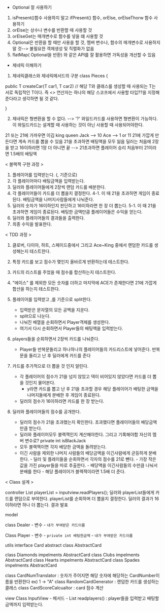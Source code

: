 - Optional 잘 사용하기
1. isPresent()함수 사용하지 말고 ifPresent() 함수, orElse, orElseThorw 함수 사용하기
2. orElse는 상수나 변수를 반환할 때 사용할 것
3. orElseGet는 매개변수로 함수를 넣을 떄 사용할 것 
4. Optional은 반환을 할 때만 사용을 할 것, 멤버 변수나, 함수의 매개변수로 사용하지 말 것--> 불필요한 객체생성 및 직렬화가 없음 
5. flatMap( Optional을 반환) 와 같은 API를 잘 활용하면 가독성을 개선할 수 있음 

- 제네릭 이해하기
1. 제네릭클래스와 제네릭메서드의 구분
class Pieces<T extends Piece> { 


  public <T extends Car> T createCar(T car1, T car2) // 해당 T와 클래스를 생성할 때 사용되는 T는 서로 독립적인 T이다. 즉 <> 연산자는 하나의 
                                                        해당 스코프에서 사용할 타입??을 지정해준다라고 생각하면 될 것 같다. 


}

2. 제네릭은 형변환을 할 수 없다. --> '?' 와일드카드를 사용하면 형변환이 가능하다. 이 와일드카드는 설계할 때 사용하는 것이 아닌 사용할 때 사용되어야한다.




21 또는 21에 가까우면 이김 
king queen Jack --> 10
Ace --> 1 or 11
21에 가깝게 만든다면 계속 카드를 뽑을 수 있음 
21을 초과하면 배팅액을 모두 잃음 
딜러는 처음에 2장을 받고 16이하라면 1장 더 아니면 끝 --> 21초과하면 플레이어 승리 
처음부터 21이라면 1.5배의 배팅액 

< 블랙잭 구현 과정 >
1. 플레이어를 입력받는다. (, 기준으로)
2. 각 플레이어마다 배팅금액을 입력받는다.
3. 딜러와 플레이어들에게 2장씩 랜덤 카드를 배분한다.
4. 각 플레이어들이 카드를 더 뽑을지 결정한다.
   4-1. 이 때 21을 초과하면 게임이 종료된다. 배팅금액을 나머지사람들에게 나눠준다.
5. 딜러의 숫자가 16이하인지 판단하고 16이하라면 한 장 더 뽑는다.
    5-1. 이 때 21을 초과하면 게임이 종료된다. 배팅한 금액만큼 플레이어들은 수익을 얻는다.
6. 딜러와 플레이어들의 결과들을 출력한다.
7. 최종 수익을 발표한다. 

< TDD 과정 >

1. 클로버, 다이아, 하트, 스페이드중에서 그리고 Ace~King 중에서 랜덤한 카드를 생성해는지 테스트한다.
2. 특정 카드를 보고 점수가 몇인지 올바르게 반환하는데 테스트한다.
3. 카드의 리스트를 주었을 때 점수를 합산하는지 테스트한다.
4. "에이스" 를 제외한 모든 숫자를 더하고 마지막에 ACE가 존재한다면 21에 가깝게 합산을 하는지 테스트한다.
5. 플레이어를 입력받고 ,를 기준으로 split한다.
    - 입력받은 문자열의 모든 공백을 지운다.
    - split으로 나눈다.
    - 나눠진 배열을 순회하면서 Player객체를 생성한다.
    - 여기서 다시 순회하면서 Player들의 배팅액을 입력받는다. 
   
6. players들을 순회하면서 2장씩 카드를 나눠준다.
     - Player들 반복문돌리고 하나하나의 플레이어들의 카드리스트에 넣어준다. 반복문을 돌리고 난 후 딜러에게 카드를 준다

7. 카드를 추가적으로 더 뽑을 것 인지 알린다.
    - 각 플레이어의 점수가 21을 넘지 않았고 덱이 비어있지 않았다면 카드를 더 뽑을 것인지 물어본다.
        - y라면 카드를 뽑고 난 후 21을 초과할 경우 해당 플레이어가 배팅한 금액을 나머지들에게 분배한 후 게임이 종료된다.
    - 딜러의 점수가 16이하라면 카드를 한 장 받는다. 


8. 딜러와 플레이어들의 점수를 공개한다. 
    - 딜러의 점수가 21을 초과했는지 확인한다. 초과했다면 플레이어들의 배당금액만큼 받는다.
    - 딜러와 플레이어모두 블랙잭인지 계산해야한다. 그리고 기록해야함 자신의 멤버 변수로? private int isBlackJack
    - 모두 블랙잭이면 각자 배당한 금액을 돌려받는다.
    - 이긴 사람을 제외한 나머지 사람들의 배당금액을 이긴사람에게 균등하게 분배한다.
            - 딜러 및 플레이들을 순회하면서 각자의 점수를 21로 뺀다. 
            - 가장 작은 값을 가진 player들을 따로 추출한다.
            - 배당액을 이긴사람들의 수만큼 나눠서 분배를 한다 
            - 해당 플레이어가 블랙잭이라면 1.5배 더 준다. 


< Class 설계 >

controller
List<Player> playerList = inputview.readPlayers();
딜러와 playerList들에게 카드를 랜덤으로 부여한다.
playerList를 순회하며 더 뽑을지 결정한다.
딜러의 결과가 16이하라면 하나 더 뽑는다.
결과 발표 




model

class Dealer
    - 변수
        - `내가 부여받은 카드이름`


Class Player
    - 변수
        - `private int 배팅한금액`
        - `내가 부여받은 카드이름`
        


utils
interface Card
abstract class AbstractCard 

class Diamonds impelments AbstractCard
class Clubs impelments AbstractCard
class Hearts impelments AbstractCard
class Spades impelments AbstractCard

class CardNumTranslator : 숫자가 주어지면 해당 숫자에 해당하는 CardNumber이름을 반환한다 ex) 1 -> "A"
class RandomCardGenerator : 랜덤한 카드를 생성하는 클래스 
class CardScoreCalcualtor : card 점수 계산 



view
Class InputView
    - 메서드
        - List<Player> readplayers() : player들을 입력받고 배팅할 금액까지 입력받는다.